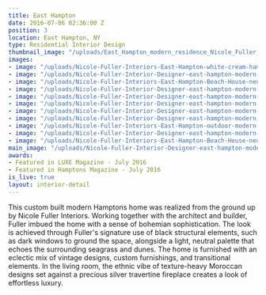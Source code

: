 ```yaml
---
title: East Hampton
date: 2016-07-06 02:36:00 Z
position: 3
location: East Hampton, NY
type: Residential Interior Design
thumbnail_image: "/uploads/East_Hampton_modern_residence_Nicole_Fuller_Interiors_white_hamptons_beach_house.jpg"
images:
- image: "/uploads/Nicole-Fuller-Interiors-East-Hampton-white-cream-hamptons-new-york-designer.jpg"
- image: "/uploads/Nicole-Fuller-Interior-Designer-east-hampton-modern-bohemian-beach-house.jpg"
- image: "/uploads/Nicole-Fuller-Interiors-East-Hampton-Beach-House-neutral-Bohemian-interior-design-modern-stairs.jpg"
- image: "/uploads/Nicole-Fuller-Interior-Designer-east-hampton-modern-bohemian-beach-house-7-blue-eclectic-white-curtains.jpg"
- image: "/uploads/Nicole-Fuller-Interior-Designer-east-hampton-modern-bohemian-beach-house-8-white-master-bathroom-freestanding-tub.jpg"
- image: "/uploads/Nicole-Fuller-Interior-Designer-east-hampton-modern-bohemian-beach-house-1-white-bedroom.jpg"
- image: "/uploads/Nicole-Fuller-Interior-Designer-east-hampton-modern-bohemian-beach-house-5-kids-bedroom-chevron-animal-heads.jpg"
- image: "/uploads/Nicole-Fuller-Interior-Designer-east-hampton-modern-bohemian-beach-house-3-marble-bathroom-mosaic-tile-freestanding-tub.jpg"
- image: "/uploads/Nicole-Fuller-Interiors-East-Hampton-outdoor-modern-porch-paola-lenti-designer.jpg"
- image: "/uploads/Nicole-Fuller-Interior-Designer-east-hampton-modern-bohemian-beach-house-6-white-bathroom.jpg"
- image: "/uploads/Nicole-Fuller-Interiors-East-Hampton-Beach-House-neutral-Bohemian-interior-design-pool.jpg"
main_image: "/uploads/Nicole-Fuller-Interior-Designer-east-hampton-modern-bohemian-beach-house-2-07f5bd.jpg"
awards:
- Featured in LUXE Magazine - July 2016
- Featured in Hamptons Magazine - July 2016
is_live: true
layout: interior-detail
---
```


This custom built modern Hamptons home was realized from the ground up by Nicole Fuller Interiors. Working together with the architect and builder, Fuller imbued the home with a sense of bohemian sophistication. The look is achieved through Fuller's signature use of black structural elements, such as dark windows to ground the space, alongside a light, neutral palette that echoes the surrounding seagrass and dunes. The home is furnished with an eclectic mix of vintage designs, custom furnishings, and transitional elements.  In the living room, the ethnic vibe of texture-heavy Moroccan designs set against a precious silver travertine fireplace creates a look of effortless luxury. 
